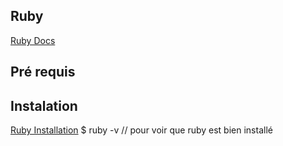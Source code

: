 ## Ruby

[Ruby Docs](https://ruby-doc.org/)

Pré requis
-------------------


Instalation
-------------------


  [Ruby Installation](https://rubyinstaller.org/downloads/)
  $ ruby -v // pour voir que ruby est bien installé
